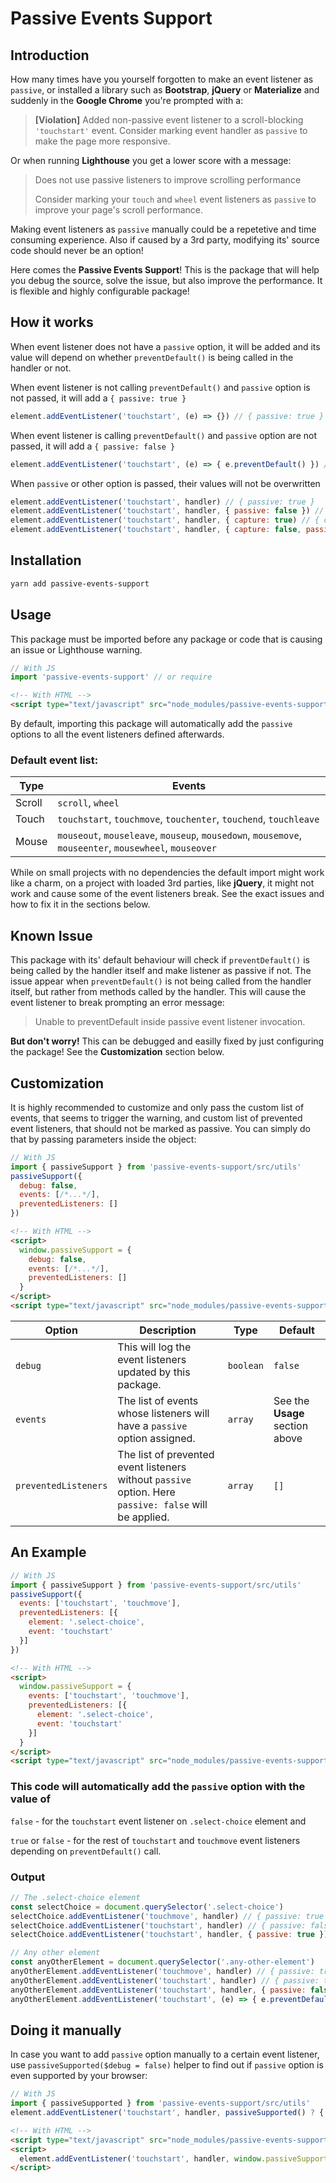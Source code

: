 # Passive Events Support

## Introduction

How many times have you yourself forgotten to make an event listener as `passive`, or installed a library such as **Bootstrap**, **jQuery** or **Materialize** and suddenly in the **Google Chrome** you're prompted with a:

> **[Violation]** Added non-passive event listener to a scroll-blocking `'touchstart'` event. Consider marking event handler as `passive` to make the page more responsive.

Or when running **Lighthouse** you get a lower score with a message:

> Does not use passive listeners to improve scrolling performance
>
> Consider marking your `touch` and `wheel` event listeners as `passive` to improve your page's scroll performance.

Making event listeners as `passive` manually could be a repetetive and time consuming experience. Also if caused by a 3rd party, modifying its' source code should never be an option!

Here comes the **Passive Events Support**! This is the package that will help you debug the source, solve the issue, but also improve the performance. It is flexible and highly configurable package!

## How it works

When event listener does not have a `passive` option, it will be added and its value will depend on whether `preventDefault()` is being called in the handler or not.

When event listener is not calling `preventDefault()` and `passive` option is not passed, it will add a `{ passive: true }`

```js
element.addEventListener('touchstart', (e) => {}) // { passive: true }
```

When event listener is calling `preventDefault()` and `passive` option are not passed, it will add a `{ passive: false }`

```js
element.addEventListener('touchstart', (e) => { e.preventDefault() }) // { passive: false }
```

When `passive` or other option is passed, their values will not be overwritten
```js
element.addEventListener('touchstart', handler) // { passive: true }
element.addEventListener('touchstart', handler, { passive: false }) // { passive: false }
element.addEventListener('touchstart', handler, { capture: true) // { capture: true, passive: true }
element.addEventListener('touchstart', handler, { capture: false, passive: false }) // { capture: false, passive: false }
```

## Installation

```bash
yarn add passive-events-support
```

## Usage

This package must be imported before any package or code that is causing an issue or Lighthouse warning.

```js
// With JS
import 'passive-events-support' // or require
```

```html
<!-- With HTML -->
<script type="text/javascript" src="node_modules/passive-events-support/dist/main.js"></script>
```

By default, importing this package will automatically add the `passive` options to all the event listeners defined afterwards.

### Default event list:

| Type | Events |
| --- | --- |
| Scroll | `scroll`, `wheel` |
| Touch | `touchstart`, `touchmove`, `touchenter`, `touchend`, `touchleave` |
| Mouse | `mouseout`, `mouseleave`, `mouseup`, `mousedown`, `mousemove`, `mouseenter`, `mousewheel`, `mouseover` |

While on small projects with no dependencies the default import might work like a charm, on a project with loaded 3rd parties, like **jQuery**, it might not work and cause some of the event listeners break. See the exact issues and how to fix it in the sections below.

## Known Issue

This package with its' default behaviour will check if `preventDefault()` is being called by the handler itself and make listener as passive if not. The issue appear when `preventDefault()` is not being called from the handler itself, but rather from methods called by the handler. This will cause the event listener to break prompting an error message:

> Unable to preventDefault inside passive event listener invocation.

**But don't worry!** This can be debugged and easilly fixed by just configuring the package! See the **Customization** section below.

## Customization

It is highly recommended to customize and only pass the custom list of events, that seems to trigger the warning, and custom list of prevented event listeners, that should not be marked as passive.
You can simply do that by passing parameters inside the object:

```js
// With JS
import { passiveSupport } from 'passive-events-support/src/utils'
passiveSupport({
  debug: false,
  events: [/*...*/],
  preventedListeners: []
})
```

```html
<!-- With HTML -->
<script>
  window.passiveSupport = {
    debug: false,
    events: [/*...*/],
    preventedListeners: []
  }
</script>
<script type="text/javascript" src="node_modules/passive-events-support/dist/main.js"></script>
```

| Option | Description | Type | Default |
| --- | --- | --- | --- |
| `debug` | This will log the event listeners updated by this package. | `boolean` | `false` |
| `events` | The list of events whose listeners will have a `passive` option assigned. | `array` | See the **Usage** section above |
| `preventedListeners` | The list of prevented event listeners without `passive` option. Here `passive: false` will be applied. | `array` | `[]` |

## An Example

```js
// With JS
import { passiveSupport } from 'passive-events-support/src/utils'
passiveSupport({
  events: ['touchstart', 'touchmove'],
  preventedListeners: [{
    element: '.select-choice',
    event: 'touchstart'
  }]
})
```

```html
<!-- With HTML -->
<script>
  window.passiveSupport = {
    events: ['touchstart', 'touchmove'],
    preventedListeners: [{
      element: '.select-choice',
      event: 'touchstart'
    }]
  }
</script>
<script type="text/javascript" src="node_modules/passive-events-support/dist/main.js"></script>
```

### This code will automatically add the `passive` option with the value of

`false` - for the `touchstart` event listener on `.select-choice` element and

`true` or `false` - for the rest of `touchstart` and `touchmove` event listeners depending on `preventDefault()` call.

### Output

```js
// The .select-choice element
const selectChoice = document.querySelector('.select-choice')
selectChoice.addEventListener('touchmove', handler) // { passive: true }
selectChoice.addEventListener('touchstart', handler) // { passive: false }
selectChoice.addEventListener('touchstart', handler, { passive: true }) // { passive: true }

// Any other element
const anyOtherElement = document.querySelector('.any-other-element')
anyOtherElement.addEventListener('touchmove', handler) // { passive: true }
anyOtherElement.addEventListener('touchstart', handler) // { passive: true }
anyOtherElement.addEventListener('touchstart', handler, { passive: false }) // { passive: false }
anyOtherElement.addEventListener('touchstart', (e) => { e.preventDefault() }) // { passive: false }
```

## Doing it manually

In case you want to add `passive` option manually to a certain event listener, use `passiveSupported($debug = false)` helper to find out if `passive` option is even supported by your browser:

```js
// With JS
import { passiveSupported } from 'passive-events-support/src/utils'
element.addEventListener('touchstart', handler, passiveSupported() ? { passive: true } : false)
```

```html
<!-- With HTML -->
<script type="text/javascript" src="node_modules/passive-events-support/dist/main.js"></script>
<script>
  element.addEventListener('touchstart', handler, window.passiveSupported ? { passive: true } : false)
</script>
```